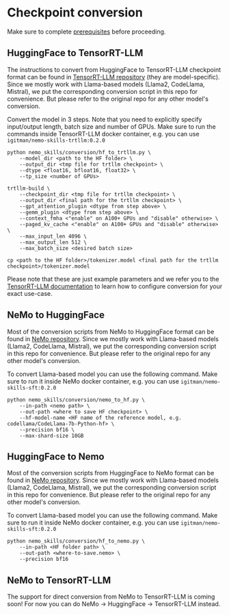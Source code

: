 # Checkpoint conversion

Make sure to complete [prerequisites](/docs/prerequisites.md) before proceeding.

## HuggingFace to TensorRT-LLM

The instructions to convert from HuggingFace to TensorRT-LLM checkpoint format
can be found in [TensorRT-LLM repository](https://github.com/NVIDIA/TensorRT-LLM/) (they are model-specific).
Since we mostly work with Llama-based models (Llama2, CodeLlama, Mistral), we put the corresponding
conversion script in this repo for convenience. But please refer to the original repo for any other model's conversion.

Convert the model in 3 steps. Note that you need to explicitly specify input/output length, batch size and number of GPUs.
Make sure to run the commands inside TensorRT-LLM docker container, e.g. you can use `igitman/nemo-skills-trtllm:0.2.0`

```
python nemo_skills/conversion/hf_to_trtllm.py \
    --model_dir <path to the HF folder> \
    --output_dir <tmp file for trtllm checkpoint> \
    --dtype <float16, bfloat16, float32> \
    --tp_size <number of GPUs>

trtllm-build \
    --checkpoint_dir <tmp file for trtllm checkpoint> \
    --output_dir <final path for the trtllm checkpoint> \
    --gpt_attention_plugin <dtype from step above> \
    --gemm_plugin <dtype from step above> \
    --context_fmha <"enable" on A100+ GPUs and "disable" otherwise> \
    --paged_kv_cache <"enable" on A100+ GPUs and "disable" otherwise> \
    --max_input_len 4096 \
    --max_output_len 512 \
    --max_batch_size <desired batch size>

cp <path to the HF folder>/tokenizer.model <final path for the trtllm checkpoint>/tokenizer.model
```

Please note that these are just example parameters and we refer you to the
[TensorRT-LLM documentation](https://github.com/NVIDIA/TensorRT-LLM/) to learn
how to configure conversion for your exact use-case.

## NeMo to HuggingFace

Most of the conversion scripts from NeMo to HuggingFace format can be found in
[NeMo repository](https://github.com/NVIDIA/NeMo/tree/main/scripts/nlp_language_modeling).
Since we mostly work with Llama-based models (Llama2, CodeLlama, Mistral), we put the corresponding
conversion script in this repo for convenience. But please refer to the original repo for any other model's conversion.

To convert Llama-based model you can use the following command.
Make sure to run it inside NeMo docker container, e.g. you can use `igitman/nemo-skills-sft:0.2.0`

```
python nemo_skills/conversion/nemo_to_hf.py \
    --in-path <nemo path> \
    --out-path <where to save HF checkpoint> \
    --hf-model-name <HF name of the reference model, e.g. codellama/CodeLlama-7b-Python-hf> \
    --precision bf16 \
    --max-shard-size 10GB
```

## HuggingFace to Nemo

Most of the conversion scripts from HuggingFace to NeMo format can be found in
[NeMo repository](https://github.com/NVIDIA/NeMo/tree/main/scripts/nlp_language_modeling).
Since we mostly work with Llama-based models (Llama2, CodeLlama, Mistral), we put the corresponding
conversion script in this repo for convenience. But please refer to the original repo for any other model's conversion.

To convert Llama-based model you can use the following command.
Make sure to run it inside NeMo docker container, e.g. you can use `igitman/nemo-skills-sft:0.2.0`

```
python nemo_skills/conversion/hf_to_nemo.py \
    --in-path <HF folder path> \
    --out-path <where-to-save.nemo> \
    --precision bf16
```

## NeMo to TensorRT-LLM

The support for direct conversion from NeMo to TensorRT-LLM is coming soon! For now you can do NeMo -> HuggingFace -> TensorRT-LLM instead.